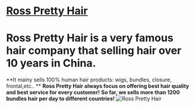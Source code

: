 # [Ross Pretty Hair](https://www.rosspretty.com)  

# Ross Pretty Hair is a very famous hair company that selling hair over 10 years in China.

**It mainy sells 100% human hair products: wigs, bundles, closure, frontal,etc.. **
**Ross Pretty Hair always focus on offering best hair quality and best service for every customer!** 
**So far, we sells more than 1200 bundles hair per day to different countries!**
![Ross Pretty Hair](https://www.rosspretty.com/wp-content/uploads/2019/09/IMG_1558-1400x647.jpg)
